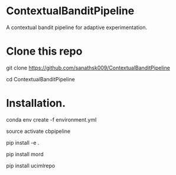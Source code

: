 # ContextualBanditPipeline
A contextual bandit pipeline for adaptive experimentation.

# Clone this repo
git clone https://github.com/sanathsk009/ContextualBanditPipeline

cd ContextualBanditPipeline

# Installation.
conda env create -f environment.yml

source activate cbpipeline 

pip install -e .

pip install mord

pip install ucimlrepo
